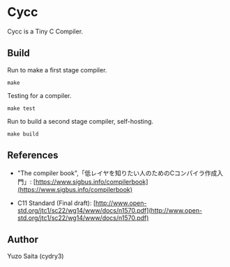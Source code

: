 Cycc
========================
Cycc is a Tiny C Compiler.


Build
-----
Run to make a first stage compiler.

    make

Testing for a compiler.

    make test

Run to build a second stage compiler, self-hosting.

    make build


References
----------
* "The compiler book",「低レイヤを知りたい人のためのCコンパイラ作成入門」:
[https://www.sigbus.info/compilerbook](https://www.sigbus.info/compilerbook)

* C11 Standard (Final draft):
[http://www.open-std.org/jtc1/sc22/wg14/www/docs/n1570.pdf](http://www.open-std.org/jtc1/sc22/wg14/www/docs/n1570.pdf)


Author
------
Yuzo Saita (cydry3)


